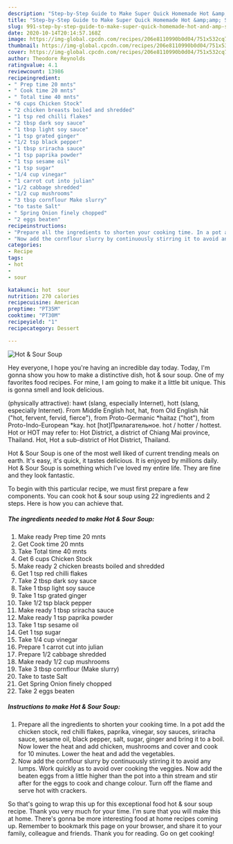 ```yaml
---
description: "Step-by-Step Guide to Make Super Quick Homemade Hot &amp;amp; Sour Soup"
title: "Step-by-Step Guide to Make Super Quick Homemade Hot &amp;amp; Sour Soup"
slug: 991-step-by-step-guide-to-make-super-quick-homemade-hot-and-amp-sour-soup
date: 2020-10-14T20:14:57.168Z
image: https://img-global.cpcdn.com/recipes/206e8110990b0d04/751x532cq70/hot-sour-soup-recipe-main-photo.jpg
thumbnail: https://img-global.cpcdn.com/recipes/206e8110990b0d04/751x532cq70/hot-sour-soup-recipe-main-photo.jpg
cover: https://img-global.cpcdn.com/recipes/206e8110990b0d04/751x532cq70/hot-sour-soup-recipe-main-photo.jpg
author: Theodore Reynolds
ratingvalue: 4.1
reviewcount: 13986
recipeingredient:
- " Prep time 20 mnts"
- " Cook time 20 mnts"
- " Total time 40 mnts"
- "6 cups Chicken Stock"
- "2 chicken breasts boiled and shredded"
- "1 tsp red chilli flakes"
- "2 tbsp dark soy sauce"
- "1 tbsp light soy sauce"
- "1 tsp grated ginger"
- "1/2 tsp black pepper"
- "1 tbsp sriracha sauce"
- "1 tsp paprika powder"
- "1 tsp sesame oil"
- "1 tsp sugar"
- "1/4 cup vinegar"
- "1 carrot cut into julian"
- "1/2 cabbage shredded"
- "1/2 cup mushrooms"
- "3 tbsp cornflour Make slurry"
- "to taste Salt"
- " Spring Onion finely chopped"
- "2 eggs beaten"
recipeinstructions:
- "Prepare all the ingredients to shorten your cooking time. In a pot add the chicken stock, red chilli flakes, paprika, vinegar, soy sauces, sriracha sauce, sesame oil, black pepper, salt, sugar, ginger and bring it to a boil. Now lower the heat and add chicken, mushrooms and cover and cook for 10 minutes. Lower the heat and add the vegetables."
- "Now add the cornflour slurry by continuously stirring it to avoid any lumps. Work quickly as to avoid over cooking the veggies. Now add the beaten eggs from a little higher than the pot into a thin stream and stir after for the eggs to cook and change colour. Turn off the flame and serve hot with crackers."
categories:
- Recipe
tags:
- hot
- 
- sour

katakunci: hot  sour 
nutrition: 270 calories
recipecuisine: American
preptime: "PT35M"
cooktime: "PT30M"
recipeyield: "1"
recipecategory: Dessert

---
```



![Hot &amp; Sour Soup](https://img-global.cpcdn.com/recipes/206e8110990b0d04/751x532cq70/hot-sour-soup-recipe-main-photo.jpg)

Hey everyone, I hope you're having an incredible day today. Today, I'm gonna show you how to make a distinctive dish, hot &amp; sour soup. One of my favorites food recipes. For mine, I am going to make it a little bit unique. This is gonna smell and look delicious.

(physically attractive): hawt (slang, especially Internet), hott (slang, especially Internet). From Middle English hot, hat, from Old English hāt (&#34;hot, fervent, fervid, fierce&#34;), from Proto-Germanic *haitaz (&#34;hot&#34;), from Proto-Indo-European *kay. hot [hɔt]Прилагательное. hot / hotter / hottest. Hot or HOT may refer to: Hot District, a district of Chiang Mai province, Thailand. Hot, Hot a sub-district of Hot District, Thailand.

Hot &amp; Sour Soup is one of the most well liked of current trending meals on earth. It's easy, it's quick, it tastes delicious. It is enjoyed by millions daily. Hot &amp; Sour Soup is something which I've loved my entire life. They are fine and they look fantastic.


To begin with this particular recipe, we must first prepare a few components. You can cook hot &amp; sour soup using 22 ingredients and 2 steps. Here is how you can achieve that.

<!--inarticleads1-->

##### The ingredients needed to make Hot &amp; Sour Soup:

1. Make ready  Prep time 20 mnts
1. Get  Cook time 20 mnts
1. Take  Total time 40 mnts
1. Get 6 cups Chicken Stock
1. Make ready 2 chicken breasts boiled and shredded
1. Get 1 tsp red chilli flakes
1. Take 2 tbsp dark soy sauce
1. Take 1 tbsp light soy sauce
1. Take 1 tsp grated ginger
1. Take 1/2 tsp black pepper
1. Make ready 1 tbsp sriracha sauce
1. Make ready 1 tsp paprika powder
1. Take 1 tsp sesame oil
1. Get 1 tsp sugar
1. Take 1/4 cup vinegar
1. Prepare 1 carrot cut into julian
1. Prepare 1/2 cabbage shredded
1. Make ready 1/2 cup mushrooms
1. Take 3 tbsp cornflour (Make slurry)
1. Take to taste Salt
1. Get  Spring Onion finely chopped
1. Take 2 eggs beaten




<!--inarticleads2-->

##### Instructions to make Hot &amp; Sour Soup:

1. Prepare all the ingredients to shorten your cooking time. In a pot add the chicken stock, red chilli flakes, paprika, vinegar, soy sauces, sriracha sauce, sesame oil, black pepper, salt, sugar, ginger and bring it to a boil. Now lower the heat and add chicken, mushrooms and cover and cook for 10 minutes. Lower the heat and add the vegetables.
1. Now add the cornflour slurry by continuously stirring it to avoid any lumps. Work quickly as to avoid over cooking the veggies. Now add the beaten eggs from a little higher than the pot into a thin stream and stir after for the eggs to cook and change colour. Turn off the flame and serve hot with crackers.




So that's going to wrap this up for this exceptional food hot &amp; sour soup recipe. Thank you very much for your time. I'm sure that you will make this at home. There's gonna be more interesting food at home recipes coming up. Remember to bookmark this page on your browser, and share it to your family, colleague and friends. Thank you for reading. Go on get cooking!
